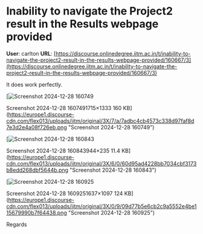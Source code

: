 # Inability to navigate the Project2 result in the Results webpage provided

**User**: carlton
**URL**: [https://discourse.onlinedegree.iitm.ac.in/t/inability-to-navigate-the-project2-result-in-the-results-webpage-provided/160667/3](https://discourse.onlinedegree.iitm.ac.in/t/inability-to-navigate-the-project2-result-in-the-results-webpage-provided/160667/3)

It does work perfectly.

[![Screenshot 2024-12-28 160749](https://europe1.discourse-cdn.com/flex013/uploads/iitm/optimized/3X/7/a/7adbc4cb4573c338d97faf8d7e3d2e4a08f726eb_2_643x500.png)

Screenshot 2024-12-28 1607491715×1333 160 KB](https://europe1.discourse-cdn.com/flex013/uploads/iitm/original/3X/7/a/7adbc4cb4573c338d97faf8d7e3d2e4a08f726eb.png "Screenshot 2024-12-28 160749")

[![Screenshot 2024-12-28 160843](https://europe1.discourse-cdn.com/flex013/uploads/iitm/optimized/3X/6/0/60d95ad4228bb7034cbf3173b8edd268dbf5644b_2_690x171.png)

Screenshot 2024-12-28 160843944×235 11.4 KB](https://europe1.discourse-cdn.com/flex013/uploads/iitm/original/3X/6/0/60d95ad4228bb7034cbf3173b8edd268dbf5644b.png "Screenshot 2024-12-28 160843")

[![Screenshot 2024-12-28 160925](https://europe1.discourse-cdn.com/flex013/uploads/iitm/optimized/3X/0/9/09d77b5e6cb2c9a5552e4be115679990b7f64438_2_690x462.png)

Screenshot 2024-12-28 1609251637×1097 124 KB](https://europe1.discourse-cdn.com/flex013/uploads/iitm/original/3X/0/9/09d77b5e6cb2c9a5552e4be115679990b7f64438.png "Screenshot 2024-12-28 160925")

Regards
